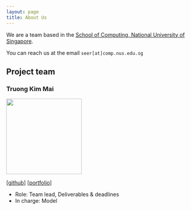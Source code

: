 ```yaml
---
layout: page
title: About Us
---
```


We are a team based in the [School of Computing, National University of Singapore](https://www.comp.nus.edu.sg).

You can reach us at the email `seer[at]comp.nus.edu.sg`

## Project team

### Truong Kim Mai

<img src="images/coberculidae.png" width="200px">

[[github](https://github.com/coberculidae)]
[[portfolio](team/johndoe.md)]

* Role: Team lead, Deliverables & deadlines
* In charge: Model
